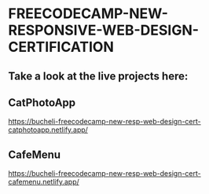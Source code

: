 # FREECODECAMP-NEW-RESPONSIVE-WEB-DESIGN-CERTIFICATION

## Take a look at the live projects here:

## CatPhotoApp
https://bucheli-freecodecamp-new-resp-web-design-cert-catphotoapp.netlify.app/

## CafeMenu
https://bucheli-freecodecamp-new-resp-web-design-cert-cafemenu.netlify.app/
